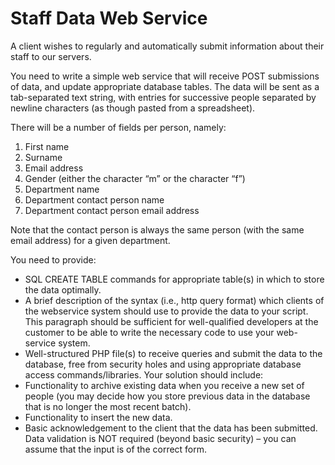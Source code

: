 # Staff Data Web Service

A client wishes to regularly and automatically submit information about their staff to our
servers. 

You need to write a simple web service that will receive POST submissions of data,
and update appropriate database tables.
The data will be sent as a tab-separated text string, with entries for successive people
separated by newline characters (as though pasted from a spreadsheet). 

There will be a number of fields per person, namely:
1. First name
2. Surname
3. Email address
4. Gender (either the character “m” or the character “f”)
5. Department name
6. Department contact person name
7. Department contact person email address

Note that the contact person is always the same person (with the same email address) for a
given department.

You need to provide:
- SQL CREATE TABLE commands for appropriate table(s) in which to store the data
optimally.
- A brief description of the syntax (i.e., http query format) which clients of the
webservice system should use to provide the data to your script. This paragraph
should be sufficient for well-qualified developers at the customer to be able to write
the necessary code to use your web-service system.
- Well-structured PHP file(s) to receive queries and submit the data to the database,
free from security holes and using appropriate database access commands/libraries.
Your solution should include:
- Functionality to archive existing data when you receive a new set of people (you may
decide how you store previous data in the database that is no longer the most recent
batch).
- Functionality to insert the new data.
- Basic acknowledgement to the client that the data has been submitted.
Data validation is NOT required (beyond basic security) – you can assume that the input is
of the correct form.